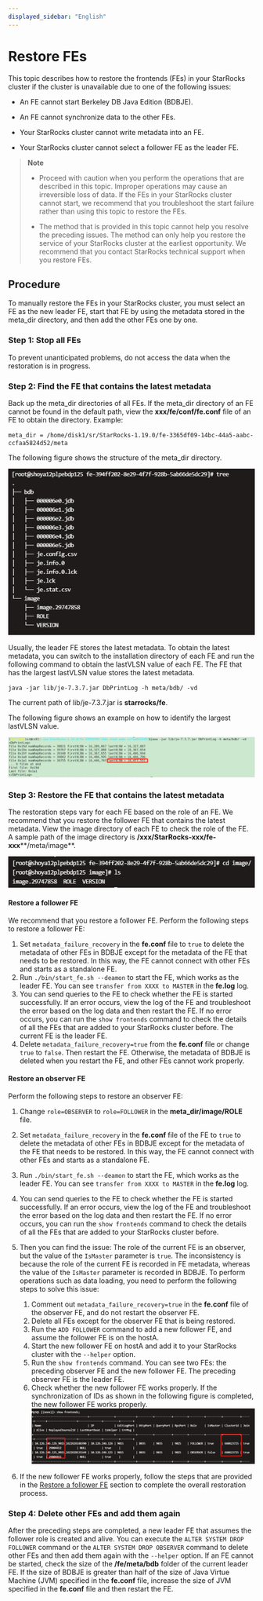 ```yaml
---
displayed_sidebar: "English"
---
```


# Restore FEs

This topic describes how to restore the frontends (FEs) in your StarRocks cluster if the cluster is unavailable due to one of the following issues:

- An FE cannot start Berkeley DB Java Edition (BDBJE).

- An FE cannot synchronize data to the other FEs.

- Your StarRocks cluster cannot write metadata into an FE.

- Your StarRocks cluster cannot select a follower FE as the leader FE.

> **Note**
>
> - Proceed with caution when you perform the operations that are described in this topic. Improper operations may cause an irreversible loss of data. If the FEs in your StarRocks cluster cannot start, we recommend that you troubleshoot the start failure rather than using this topic to restore the FEs.
>
> - The method that is provided in this topic cannot help you resolve the preceding issues. The method can only help you restore the service of your StarRocks cluster at the earliest opportunity. We recommend that you contact StarRocks technical support when you restore FEs.

## Procedure

To manually restore the FEs in your StarRocks cluster, you must select an FE as the new leader FE, start that FE by using the metadata stored in the meta_dir directory, and then add the other FEs one by one.

### Step 1: Stop all FEs

To prevent unanticipated problems, do not access the data when the restoration is in progress.

### Step 2: Find the FE that contains the latest metadata

Back up the meta_dir directories of all FEs. If the meta_dir directory of an FE cannot be found in the default path, view the **xxx/fe/conf/fe.conf** file of an FE to obtain the directory. Example:

```Shell
meta_dir = /home/disk1/sr/StarRocks-1.19.0/fe-3365df09-14bc-44a5-aabc-ccfaa5824d52/meta
```

The following figure shows the structure of the meta_dir directory.

![8-2](../assets/8-2.png)

Usually, the leader FE stores the latest metadata. To obtain the latest metadata, you can switch to the installation directory of each FE and run the following command to obtain the lastVLSN value of each FE. The FE that has the largest lastVLSN value stores the latest metadata.

```Shell
java -jar lib/je-7.3.7.jar DbPrintLog -h meta/bdb/ -vd 
```

The current path of lib/je-7.3.7.jar is **starrocks/fe**.

The following figure shows an example on how to identify the largest lastVLSN value.

![8-8](../assets/8-8.png)

### Step 3: Restore the FE that contains the latest metadata

The restoration steps vary for each FE based on the role of an FE. We recommend that you restore the follower FE that contains the latest metadata. View the image directory of each FE to check the role of the FE. A sample path of the image directory is **/xxx/StarRocks-xxx/fe-xxx****/meta/image**.

![8-3](../assets/8-3.png)

#### Restore a follower FE

We recommend that you restore a follower FE. Perform the following steps to restore a follower FE:

1. Set `metadata_failure_recovery` in the **fe.conf** file to `true` to delete the metadata of other FEs in BDBJE except for the metadata of the FE that needs to be restored. In this way, the FE cannot connect with other FEs and starts as a standalone FE.
2. Run `./bin/start_fe.sh --deamon` to start the FE, which works as the leader FE. You can see `transfer from XXXX to MASTER` in the **fe.log** log.
3. You can send queries to the FE to check whether the FE is started successfully. If an error occurs, view the log of the FE and troubleshoot the error based on the log data and then restart the FE. If no error occurs, you can run the `show frontends` command to check the details of all the FEs that are added to your StarRocks cluster before. The current FE is the leader FE.
4. Delete `metadata_failure_recovery=true` from the **fe.conf** file or change `true` to `false`. Then restart the FE. Otherwise, the metadata of BDBJE is deleted when you restart the FE, and other FEs cannot work properly.

#### Restore an observer FE

Perform the following steps to restore an observer FE:

1. Change `role=OBSERVER` to `role=FOLLOWER` in the **meta_dir/image/ROLE** file.

2. Set `metadata_failure_recovery` in the **fe.conf** file of the FE to `true` to delete the metadata of other FEs in BDBJE except for the metadata of the FE that needs to be restored. In this way, the FE cannot connect with other FEs and starts as a standalone FE.

3. Run `./bin/start_fe.sh --deamon` to start the FE, which works as the leader FE. You can see `transfer from XXXX to MASTER` in the **fe.log** log.

4. You can send queries to the FE to check whether the FE is started successfully. If an error occurs, view the log of the FE and troubleshoot the error based on the log data and then restart the FE. If no error occurs, you can run the `show frontends` command to check the details of all the FEs that are added to your StarRocks cluster before.

5. Then you can find the issue: The role of the current FE is an observer, but the value of the `IsMaster` parameter is `true`. The inconsistency is because the role of the current FE is recorded in FE metadata, whereas the value of the `IsMaster` parameter is recorded in BDBJE. To perform operations such as data loading, you need to perform the following steps to solve this issue:

   1. Comment out `metadata_failure_recovery=true` in the **fe.conf** file of the observer FE, and do not restart the observer FE.
   2. Delete all FEs except for the observer FE that is being restored.
   3. Run the `ADD FOLLOWER` command to add a new follower FE, and assume the follower FE is on the hostA.
   4. Start the new follower FE on hostA and add it to your StarRocks cluster with the `--helper` option.
   5. Run the `show frontends` command. You can see two FEs: the preceding observer FE and the new follower FE. The preceding observer FE is the leader FE.
   6. Check whether the new follower FE works properly. If the synchronization of IDs as shown in the following figure is completed, the new follower FE works properly.
![8-4](../assets/8-4.png)
6. If the new follower FE works properly, follow the steps that are provided in the [Restore a follower FE](../administration/Metadata_recovery.md#restore-a-follower-fe) section to complete the overall restoration process.

### Step 4: Delete other FEs and add them again

After the preceding steps are completed, a new leader FE that assumes the follower role is created and alive. You can execute the `ALTER SYSTEM DROP FOLLOWER` command or the `ALTER SYSTEM DROP OBSERVER` command to delete other FEs and then add them again with the `--helper` option. If an FE cannot be started, check the size of the **/fe/meta/bdb** folder of the current leader FE. If the size of BDBJE is greater than half of the size of Java Virtue Machine (JVM) specified in the **fe.conf** file, increase the size of JVM specified in the **fe.conf** file and then restart the FE.

